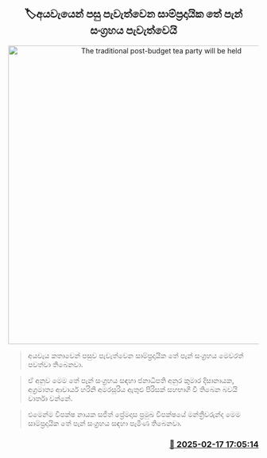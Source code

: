 <p align='center'><b><h2 align='center' title='The traditional post-budget tea party will be held'>🏷අයවැයෙන් පසු පැවැත්වෙන සාම්ප්‍රදායික තේ පැන් සංග්‍රහය පැවැත්වෙයි</h2></b></p>
<p align='center'><img src='https://helakuru.sgp1.cdn.digitaloceanspaces.com/esana/images/lib/budget-tea-party.jpg' width='600' alt='The traditional post-budget tea party will be held'></p>

> අයවැය කතාවෙන් පසුව පැවැත්වෙන සාම්ප්‍රදායික තේ පැන් සංග්‍රහය මෙවරත් පවත්වා තිබෙනවා.

> ඒ අනුව මෙම තේ පැන් සංග්‍රහය සඳහා ජනාධිපති අනුර කුමාර දිසානායක, අග්‍රමාත්‍ය ආචාර්ය හරිනි අමරසූරිය ඇතුළු පිරිසක් සහභාගි වී තිබෙන බවයි වාර්තා වන්නේ.

> එමෙන්​ම විපක්ෂ නායක සජිත් ප්‍රේමදාස ප්‍රමුඛ විපක්ෂයේ මන්ත්‍රීවරුන්ද මෙම සාම්ප්‍රදායික තේ පැන් සංග්‍රහය සඳහා පැමිණ තිබෙනවා. 



<h3 align='right'><a href='https://www.helakuru.lk/esana/p/107548/'>📅 2025-02-17 17:05:14</a></h3>

